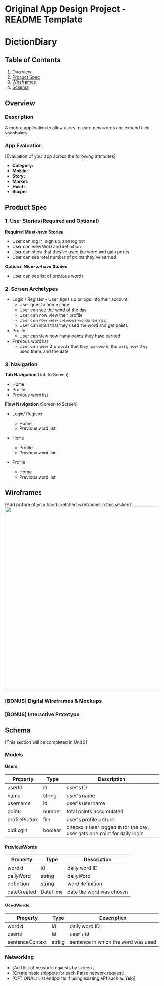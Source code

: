 Original App Design Project - README Template
===

# DictionDiary

## Table of Contents
1. [Overview](#Overview)
1. [Product Spec](#Product-Spec)
1. [Wireframes](#Wireframes)
2. [Schema](#Schema)

## Overview
### Description
A mobile application to allow users to learn new words and expand their vocabulary

### App Evaluation
[Evaluation of your app across the following attributes]
- **Category:** 
- **Mobile:**
- **Story:**
- **Market:**
- **Habit:**
- **Scope:**

## Product Spec

### 1. User Stories (Required and Optional)

**Required Must-have Stories**

* User can log in, sign up, and log out
* User can view WoD and definition
* User can show that they’ve used the word and gain points
* User can see total number of points they’ve earned


**Optional Nice-to-have Stories**

* User can see list of previous words


### 2. Screen Archetypes

* Login / Register - User signs up or logs into their account
   * User goes to home page
   * User can see the word of the day
   * User can now view their profile 
   * User can now view previous words learned
   * User can input that they used the word and get points
* Profile
   * User can view how many points they have earned
* Previous word list
   * User can view the words that they learned in the past, how they used them, and the date
   

### 3. Navigation

**Tab Navigation** (Tab to Screen)

* Home
* Profile
* Previous word list

**Flow Navigation** (Screen to Screen)

* Login/ Register
   * Home
   * Previous word list
* Home
   * Profile
   * Previous word list
 
* Profile
   * Home
   * Previous word list


## Wireframes
[Add picture of your hand sketched wireframes in this section]
<img src="https://i.postimg.cc/8kZzDfzN/IMG-0315.jpg" width=600>

### [BONUS] Digital Wireframes & Mockups

### [BONUS] Interactive Prototype

## Schema 
[This section will be completed in Unit 9]
### Models
#### Users
| Property   | Type   |  Description |
|---|---|---|
| userId  | id   | user's ID  |
| name  | string  | user's name  |
| username  |  id | user's username  |
| points   | number   | total points accumulated  |
| profilePicture  |  file  |  user's profile picture  |
| didLogin  | boolean  | checks if user logged in for the day, user gets one point for daily login |

#### PreviousWords
| Property   | Type   |  Description |
|---|---|---|
| wordId  | id   | daily word ID  |
| dailyWord  | string  | dailyWord  |
| definition  |  string | word definition |
| dateCreated   | DateTime   | date the word was chosen  |

#### UsedWords
| Property   | Type   |  Description |
|---|---|---|
| wordId  | id   | daily word ID  |
| userId  | id  | user's id   |
| sentenceContext  |  string | sentence in which the word was used |


### Networking
- [Add list of network requests by screen ]
- [Create basic snippets for each Parse network request]
- [OPTIONAL: List endpoints if using existing API such as Yelp]
